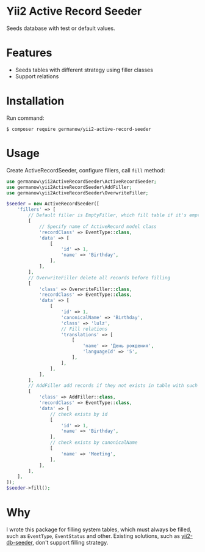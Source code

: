 # Yii2 Active Record Seeder

Seeds database with test or default values.

# Features

- Seeds tables with different strategy using filler classes
- Support relations

# Installation

Run command:
```
$ composer require germanow/yii2-active-record-seeder
```

# Usage

Create ActiveRecordSeeder, configure fillers, call `fill` method:

```php
use germanow\yii2ActiveRecordSeeder\ActiveRecordSeeder;
use germanow\yii2ActiveRecordSeeder\AddFiller;
use germanow\yii2ActiveRecordSeeder\OverwriteFiller;

$seeder = new ActiveRecordSeeder([
    'fillers' => [
        // Default filler is EmptyFiller, which fill table if it's empty
        [
            // Specify name of ActiveRecord model class
            'recordClass' => EventType::class,
            'data' => [
                [
                    'id' => 1,
                    'name' => 'Birthday',
                ],
            ],
        ],
        // OverwriteFiller delete all records before filling
        [
            'class' => OverwriteFiller::class,
            'recordClass' => EventType::class,
            'data' => [
                [
                    'id' => 1,
                    'canonicalName' => 'Birthday',
                    'class' => 'lulz',
                    // Fill relations
                    'translations' => [
                        [
                            'name' => 'День рождения',
                            'languageId' => '5',
                        ],
                    ],
                ],
            ],
        ],
        // AddFiller add records if they not exists in table with such id or attributes.
        [
            'class' => AddFiller::class,
            'recordClass' => EventType::class,
            'data' => [
                // check exists by id
                [
                    'id' => 1,
                    'name' => 'Birthday',
                ],
                // check exists by canonicalName
                [
                    'name' => 'Meeting',
                ],
            ],
        ],
    ],
]);
$seeder->fill();
```

# Why

I wrote this package for filling system tables, which must always be filled, such as `EventType`, `EventStatus` and other. Existing solutions, such as [yii2-db-seeder](https://github.com/tebazil/yii2-db-seeder), don't support filling strategy.

